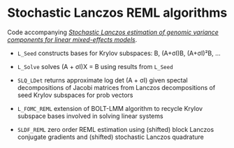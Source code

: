 # Stochastic Lanczos REML algorithms

Code accompanying _[Stochastic Lanczos estimation of genomic variance components for linear mixed-effects models](https://bmcbioinformatics.biomedcentral.com/articles/10.1186/s12859-019-2978-z)_.


 - `L_Seed` constructs bases for Krylov subspaces:  B, (A+σI)B, (A+σI)²B, ...

 - `L_Solve` solves (A + σI)X = B using results from `L_Seed`

 - `SLQ_LDet` returns approximate log det (A + σI) given spectal decompositions of Jacobi matrices from Lanczos decompositions of seed Krylov subspaces for prob vectors

 - `L_FOMC_REML` extension of BOLT-LMM algorithm to recycle Krylov subspace bases involved in solving linear systems

 - `SLDF_REML` zero order REML estimation using (shifted) block Lanczos conjugate gradients and (shifted) stochastic Lanczos quadrature
